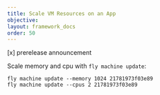 ```yaml
---
title: Scale VM Resources on an App
objective: 
layout: framework_docs
order: 50
---
```


[x] prerelease announcement


Scale memory and cpu with `fly machine update`:

```
fly machine update --memory 1024 21781973f03e89
fly machine update --cpus 2 21781973f03e89
```
